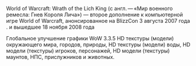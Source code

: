 World of Warcraft: Wrath of the Lich King (с англ. — «Мир военного ремесла: Гнев Короля Лича») — второе дополнение к компьютерной игре World of Warcraft, анонсированное на BlizzCon 3 августа 2007 года .
и вышедшее 18 ноября 2008 года


Глобальное улучшение графики WoW 3.3.5
HD текстуры (модели) окружающего мира, городов, природы,
HD текстуры (модели) воды,
HD модели (текстуры) игроков, персонажей,
HD модели (текстуры) маунтов, НПС, прислужников и животных.